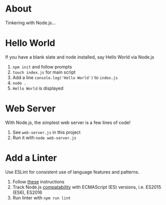 # About
Tinkering with Node.js...

# Hello World
If you have a blank slate and node installed, say Hello World via Node.js
1. `npm init` and follow prompts
1. `touch index.js` for main script
1. Add a line `console.log('Hello World')` to `index.js`
1. `node .`
1. `Hello World` is displayed

# Web Server
With Node.js, the simplest web server is a few lines of code!
1. See `web-server.js` in this project
1. Run it with `node web-server.js`

# Add a Linter
Use ESLint for consistent use of language features and patterns.
1. Follow [these](https://www.npmjs.com/package/eslint) instructions
1. Track Node.js [compatability](https://node.green/) with ECMAScript (ES) versions, i.e. ES2015 (ES6), ES2016
1. Run linter with `npm run lint`


